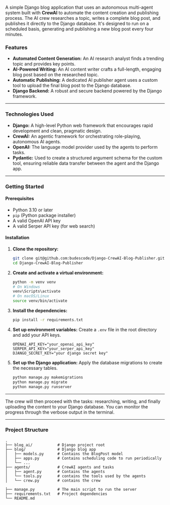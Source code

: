 A simple Django blog application that uses an autonomous multi-agent system built with **CrewAI** to automate the content creation and publishing process. The AI crew researches a topic, writes a complete blog post, and publishes it directly to the Django database. It's designed to run on a scheduled basis, generating and publishing a new blog post every four minutes.

### Features

  * **Automated Content Generation:** An AI research analyst finds a trending topic and provides key points.
  * **AI-Powered Writing:** An AI content writer crafts a full-length, engaging blog post based on the researched topic.
  * **Automatic Publishing:** A dedicated AI publisher agent uses a custom tool to upload the final blog post to the Django database.
  * **Django Backend:** A robust and secure backend powered by the Django framework.

-----

### Technologies Used

  * **Django:** A high-level Python web framework that encourages rapid development and clean, pragmatic design.
  * **CrewAI:** An agentic framework for orchestrating role-playing, autonomous AI agents.
  * **OpenAI:** The language model provider used by the agents to perform tasks.
  * **Pydantic:** Used to create a structured argument schema for the custom tool, ensuring reliable data transfer between the agent and the Django app.

-----

### Getting Started

#### Prerequisites

  * Python 3.10 or later
  * `pip` (Python package installer)
  * A valid OpenAI API key
  * A valid Serper API key (for web search)

#### Installation

1.  **Clone the repository:**

    ```bash
    git clone git@github.com:budescode/Django-CrewAI-Blog-Publisher.git
    cd Django-CrewAI-Blog-Publisher
    ```

2.  **Create and activate a virtual environment:**

    ```bash
    python -m venv venv
    # On Windows
    venv\Scripts\activate
    # On macOS/Linux
    source venv/bin/activate
    ```

3.  **Install the dependencies:**

    ```bash
    pip install -r requirements.txt
    ```

4.  **Set up environment variables:**
    Create a `.env` file in the root directory and add your API keys.

    ```env
    OPENAI_API_KEY="your_openai_api_key"
    SERPER_API_KEY="your_serper_api_key"
    DJANGO_SECRET_KEY="your django secret key"
    ```

5.  **Set up the Django application:**
    Apply the database migrations to create the necessary tables.

    ```bash
    python manage.py makemigrations
    python manage.py migrate
    python manage.py runserver

    ```

-----


The crew will then proceed with the tasks: researching, writing, and finally uploading the content to your Django database. You can monitor the progress through the verbose output in the terminal.

-----

### Project Structure

```
.
├── blog_ai/           # Django project root
├── blog/              # Django blog app
│   ├── models.py      # Contains the BlogPost model
│   ├── apps.py        # Contains scheduling code to run periodically
│   └── ...
├── agents/            # CrewAI agents and tasks
│   ├── agent.py       # Contains the agents
│   └── tools.py       # contains the tools used by the agents
│   └── crew.py        # contains the crew

├── manage.py          # The main script to run the server
├── requirements.txt   # Project dependencies
└── README.md
```


